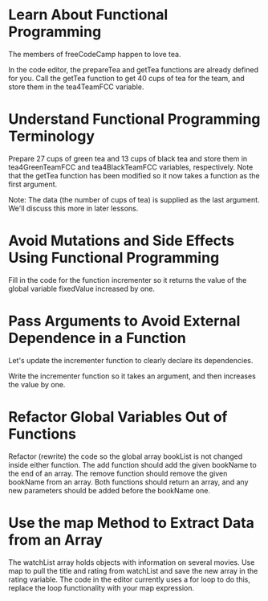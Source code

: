 # Learn About Functional Programming

The members of freeCodeCamp happen to love tea.

In the code editor, the prepareTea and getTea functions are already defined for you. Call the getTea function to get 40 cups of tea for the team, and store them in the tea4TeamFCC variable.



# Understand Functional Programming Terminology

Prepare 27 cups of green tea and 13 cups of black tea and store them in tea4GreenTeamFCC and tea4BlackTeamFCC variables, respectively. Note that the getTea function has been modified so it now takes a function as the first argument.

Note: The data (the number of cups of tea) is supplied as the last argument. We'll discuss this more in later lessons.



# Avoid Mutations and Side Effects Using Functional Programming

Fill in the code for the function incrementer so it returns the value of the global variable fixedValue increased by one.



# Pass Arguments to Avoid External Dependence in a Function

Let's update the incrementer function to clearly declare its dependencies.

Write the incrementer function so it takes an argument, and then increases the value by one.



# Refactor Global Variables Out of Functions

Refactor (rewrite) the code so the global array bookList is not changed inside either function. The add function should add the given bookName to the end of an array. The remove function should remove the given bookName from an array. Both functions should return an array, and any new parameters should be added before the bookName one.



# Use the map Method to Extract Data from an Array

The watchList array holds objects with information on several movies. Use map to pull the title and rating from watchList and save the new array in the rating variable. The code in the editor currently uses a for loop to do this, replace the loop functionality with your map expression.



# 

